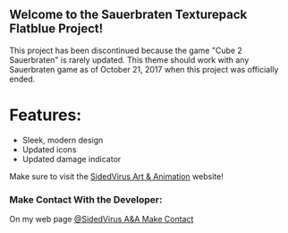 ## Welcome to the Sauerbraten Texturepack Flatblue Project!

This project has been discontinued because the game "Cube 2 Sauerbraten" is rarely updated. This theme should work with any Sauerbraten game as of October 21, 2017 when this project was officially ended.

# Features:

- Sleek, modern design
- Updated icons
- Updated damage indicator

Make sure to visit the [SidedVirus Art & Animation](https://sites.google.com/view/sidedvirus-art-and-animation/home) website!

### Make Contact With the Developer:

On my web page [@SidedVirus A&A Make Contact](https://sites.google.com/view/sidedvirus-art-and-animation/home/make-contact)
